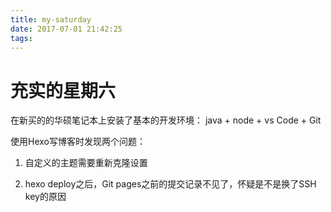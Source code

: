 ```yaml
---
title: my-saturday
date: 2017-07-01 21:42:25
tags:
---
```



# 充实的星期六

在新买的的华硕笔记本上安装了基本的开发环境：
java + node + vs Code + Git

使用Hexo写博客时发现两个问题：

1. 自定义的主题需要重新克隆设置

2. hexo deploy之后，Git pages之前的提交记录不见了，怀疑是不是换了SSH key的原因